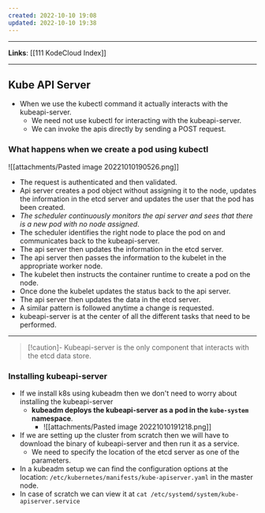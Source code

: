 ```yaml
---
created: 2022-10-10 19:08
updated: 2022-10-10 19:38
---
```

---
**Links**: [[111 KodeCloud Index]]

---
## Kube API Server
- When we use the kubectl command it actually interacts with the kubeapi-server.
	- We need not use kubectl for interacting with the kubeapi-server. 
	- We can invoke the apis directly by sending a POST request.

### What happens when we create a pod using kubectl
![[attachments/Pasted image 20221010190526.png]]
- The request is authenticated and then validated.
- Api server creates a pod object without assigning it to the node, updates the information in the etcd server and updates the user that the pod has been created.
- *The scheduler continuously monitors the api server and sees that there is a new pod with no node assigned*. 
- The scheduler identifies the right node to place the pod on and communicates back to the kubeapi-server.
- The api server then updates the information in the etcd server.
- The api server then passes the information to the kubelet in the appropriate worker node.
- The kubelet then instructs the container runtime to create a pod on the node.
- Once done the kubelet updates the status back to the api server.
- The api server then updates the data in the etcd server.
- A similar pattern is followed anytime a change is requested.
- kubeapi-server is at the center of all the different tasks that need to be performed.

---

> [!caution]- Kubeapi-server is the only component that interacts with the etcd data store.

### Installing kubeapi-server

- If we install k8s using kubeadm then we don't need to worry about installing the kubeapi-server 
	- **kubeadm deploys the kubeapi-server as a pod in the `kube-system` namespace**.
		- ![[attachments/Pasted image 20221010191218.png]]
- If we are setting up the cluster from scratch then we will have to download the binary of kubeapi-server and then run it as a service.
	- We need to specify the location of the etcd server as one of the parameters.
- In a kubeadm setup we can find the configuration options at the location: `/etc/kubernetes/manifests/kube-apiserver.yaml` in the master node.
- In case of scratch we can view it at `cat /etc/systemd/system/kube-apiserver.service`
